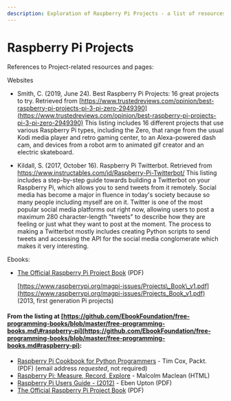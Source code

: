 ```yaml
---
description: Exploration of Raspberry Pi Projects - a list of resources
---
```


# Raspberry Pi Projects

References to Project-related resources and pages:

Websites

* Smith, C. \(2019, June 24\). Best Raspberry Pi Projects: 16 great projects to try. Retrieved from [https://www.trustedreviews.com/opinion/best-raspberry-pi-projects-pi-3-pi-zero-2949390](https://www.trustedreviews.com/opinion/best-raspberry-pi-projects-pi-3-pi-zero-2949390) This listing includes 16 different projects that use various Raspberry Pi types, including the Zero, that range from the usual Kodi media player and retro gaming center, to an Alexa-powered dash cam, and devices from a robot arm to animated gif creator and an electric skateboard.

* Kildall, S. (2017, October 16). Raspberry Pi Twitterbot. Retrieved from https://www.instructables.com/id/Raspberry-Pi-Twitterbot/ This listing includes a step-by-step guide towards building a Twitterbot on your Raspberry Pi, which allows you to send tweets from it remotely. Social media has become a major in fluence in today's society because so many people including myself are on it. Twitter is one of the most popular social media platforms out right now, allowing users to post a maximum 280 character-length "tweets" to describe how they are feeling or just what they want to post at the moment. The process to making a Twitterbot mostly includes creating Python scripts to send tweets and accessing the API for the social media conglomerate which makes it very interesting.

Ebooks:

* [The Official Raspberry Pi Project Book](https://www.raspberrypi.org/magpi-issues/Projects_Book_v1.pdf) \(PDF\)

   [https://www.raspberrypi.org/magpi-issues/Projects\_Book\_v1.pdf](https://www.raspberrypi.org/magpi-issues/Projects_Book_v1.pdf) \(2013, first generation Pi projects\)



#### From the listing at [https://github.com/EbookFoundation/free-programming-books/blob/master/free-programming-books.md\#raspberry-pi](https://github.com/EbookFoundation/free-programming-books/blob/master/free-programming-books.md#raspberry-pi):

* [Raspberry Pi Cookbook for Python Programmers](https://www.packtpub.com/packt/free-ebook/python-raspberry-pi-cookbook) - Tim Cox, Packt. \(PDF\) \(email address _requested_, not required\)
* [Raspberry Pi: Measure, Record, Explore](https://leanpub.com/RPiMRE/read) - Malcolm Maclean \(HTML\)
* [Raspberry Pi Users Guide - \(2012\)](http://www.cs.unca.edu/~bruce/Fall14/360/RPiUsersGuide.pdf) - Eben Upton \(PDF\)
* [The Official Raspberry Pi Project Book](https://www.raspberrypi.org/magpi-issues/Projects_Book_v1.pdf) \(PDF\)

